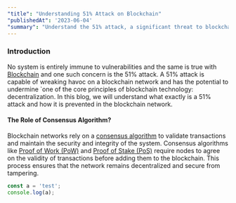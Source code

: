 ```yaml
---
"title": "Understanding 51% Attack on Blockchain"
"publishedAt": '2023-06-04'
"summary": "Understand the 51% attack, a significant threat to blockchain's decentralization and how it is being prevented"
---
```


### Introduction

No system is entirely immune to vulnerabilities and the same is true with [Blockchain](/blog/intro-web3) and one such concern is the 51% attack. A 51% attack is capable of wreaking havoc on a blockchain network and has the potential to undermine `one of the core principles of blockchain technology: decentralization. In this blog, we will understand what exactly is a 51% attack and how it is prevented in the blockchain network. 

#### The Role of Consensus Algorithm?

Blockchain networks rely on a [consensus algorithm](/blog/consensus-algorithms-building-trust-in-blockchain) to validate transactions and maintain the security and integrity of the system. Consensus algorithms like [Proof of Work (PoW)](/blog/consensus-algorithms-building-trust-in-blockchain#proof-of-work-pow) and [Proof of Stake (PoS)](/blog/consensus-algorithms-building-trust-in-blockchain#proof-of-stake-pos) require nodes to agree on the validity of transactions before adding them to the blockchain. This process ensures that the network remains decentralized and secure from tampering.

<CompanyName />

```jsx
const a = 'test';
console.log(a);
```